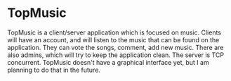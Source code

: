 # TopMusic
TopMusic is a client/server application which is focused on music. Clients will have an account, and will listen to the music that can be found on the application. They can vote the songs, comment, add new music. There are also admins, which will try to keep the application clean. The server is TCP concurrent. TopMusic doesn't have a graphical interface yet, but I am planning to do that in the future.
